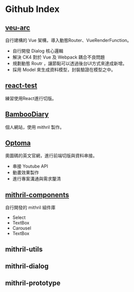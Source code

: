 # Github Index

## [veu-arc](https://github.com/willy874/veu-arc)
自行建構的 Vue 架構，導入動態Router、VueRenderFunction。
* 自行開發 Dialog 核心邏輯
* 解決 CK4 對於 Vue 及 Webpack 耦合不良問題
* 規劃動態 Routr ，讓節點可以透過後台UI方式來達成新增。
* 採用 Model 來生成資料模型，封裝驗證在模型之中。

## [react-test](https://github.com/willy874/react-test)
練習使用React進行切版。

## [BambooDiary](https://github.com/willy874/BambooDiary)
個人網站，使用 mithril 製作。

## [Optoma](https://github.com/willy874/Optoma)
奧圖碼的英文官網，進行前端切版與資料串接。
* 串接 Youtube API
* 動畫效果製作
* 進行專案溝通與需求釐清

## [mithril-components](https://github.com/willy874/mithril-components)
自行開發的 mithril 組件庫
* Select
* TextBox
* Carousel
* TextBox

## mithril-utils

## mithril-dialog

## mithril-prototype